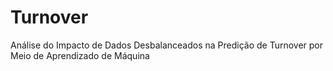 # Turnover
Análise do Impacto de Dados Desbalanceados na Predição de Turnover por Meio de Aprendizado de Máquina
